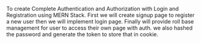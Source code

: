  To create Complete Authentication and Authorization with Login and Registration using MERN Stack.
 First we will create signup page to register a new user then we will implement login page.
Finally will provide roll base management for user to access their own page with auth. 
we also hashed the password and generate the token to store that in cookie.

